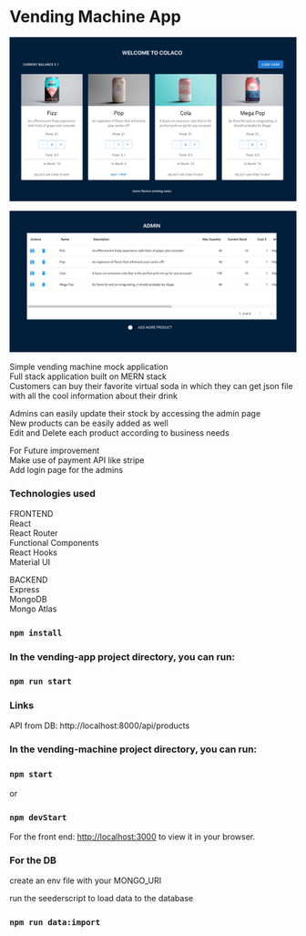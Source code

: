 # Vending Machine App 

![alt text](screenshots/vending-ui.png "Frontend")  

![alt text](screenshots/admin.png "Backend")


Simple vending machine mock application  
Full stack application built on MERN stack  
Customers can buy their favorite virtual soda in which they can get json file with all the cool information about their drink   
  
Admins can easily update their stock by accessing the admin page  
New products can be easily added as well  
Edit and Delete each product according to business needs  
   

For Future improvement  
Make use of payment API like stripe  
Add login page for the admins  


### Technologies used

FRONTEND  
React  
React Router  
Functional Components  
React Hooks  
Material UI    

BACKEND  
Express  
MongoDB  
Mongo Atlas  

### `npm install`

### In the vending-app project directory, you can run:

### `npm run start`

### Links 

API from DB: http://localhost:8000/api/products

### In the vending-machine project directory, you can run:

### `npm start`   

or  

### `npm devStart`

For the front end: [http://localhost:3000](http://localhost:3000) to view it in your browser.  

### For the DB

create an env file with your MONGO_URI   
   
run the seederscript to load data to the database   
   
### `npm run data:import`   

